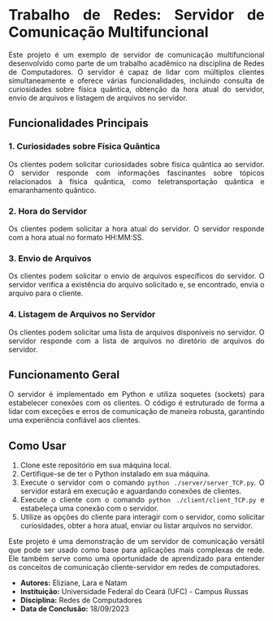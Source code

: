 <div align="justify">
  
# Trabalho de Redes: Servidor de Comunicação Multifuncional

<div style="margin-indent: 20px;"

Este projeto é um exemplo de servidor de comunicação multifuncional desenvolvido como parte de um trabalho acadêmico na disciplina de Redes de Computadores. O servidor é capaz de lidar com múltiplos clientes simultaneamente e oferece várias funcionalidades, incluindo consulta de curiosidades sobre física quântica, obtenção da hora atual do servidor, envio de arquivos e listagem de arquivos no servidor.

</div>
  
## Funcionalidades Principais

### 1. Curiosidades sobre Física Quântica
Os clientes podem solicitar curiosidades sobre física quântica ao servidor. O servidor responde com informações fascinantes sobre tópicos relacionados à física quântica, como teletransportação quântica e emaranhamento quântico.

### 2. Hora do Servidor
Os clientes podem solicitar a hora atual do servidor. O servidor responde com a hora atual no formato HH:MM:SS.

### 3. Envio de Arquivos
Os clientes podem solicitar o envio de arquivos específicos do servidor. O servidor verifica a existência do arquivo solicitado e, se encontrado, envia o arquivo para o cliente.

### 4. Listagem de Arquivos no Servidor
Os clientes podem solicitar uma lista de arquivos disponíveis no servidor. O servidor responde com a lista de arquivos no diretório de arquivos do servidor.

## Funcionamento Geral
O servidor é implementado em Python e utiliza soquetes (sockets) para estabelecer conexões com os clientes. O código é estruturado de forma a lidar com exceções e erros de comunicação de maneira robusta, garantindo uma experiência confiável aos clientes.

## Como Usar
1. Clone este repositório em sua máquina local.
2. Certifique-se de ter o Python instalado em sua máquina.
3. Execute o servidor com o comando `python ./server/server_TCP.py`. O servidor estará em execução e aguardando conexões de clientes.
4. Execute o cliente com o comando `python ./client/client_TCP.py` e estabeleça uma conexão com o servidor.
5. Utilize as opções do cliente para interagir com o servidor, como solicitar curiosidades, obter a hora atual, enviar ou listar arquivos no servidor.

Este projeto é uma demonstração de um servidor de comunicação versátil que pode ser usado como base para aplicações mais complexas de rede. Ele também serve como uma oportunidade de aprendizado para entender os conceitos de comunicação cliente-servidor em redes de computadores.

* **Autores:** Eliziane, Lara e Natam
* **Instituição:** Universidade Federal do Ceará (UFC) - Campus Russas
* **Disciplina:** Redes de Computadores
* **Data de Conclusão:** 18/09/2023
  
</div>
